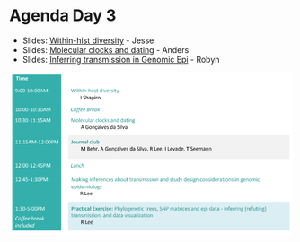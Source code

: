 # Agenda Day 3

* Slides: [Within-hist diversity](media/misc/not_ready.png) - Jesse
* Slides: [Molecular clocks and dating](media/misc/not_ready.png) - Anders
* Slides: [Inferring transmission in Genomic Epi](https://www.dropbox.com/preview/Genomic_epi_2018/Wednesday%2C%20June%2020/Lecture_3_RSLee_Making_inferences_about%20transmission_and_study_design_20180615.pptx) - Robyn

![Agenda Day 3](media/timetable/day3.png)
